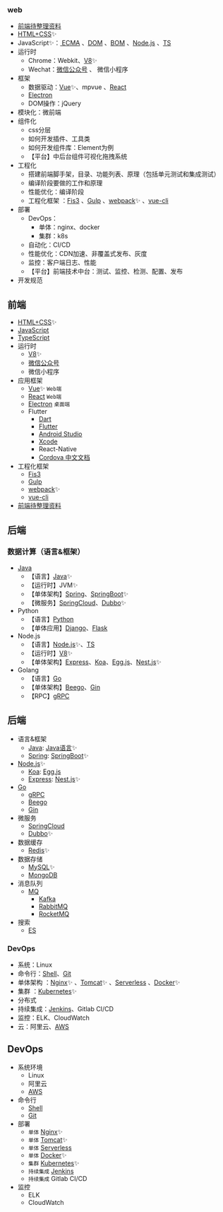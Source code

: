 ### web
- [前端待整理资料](fe)
- [HTML+CSS](html+css)✨
- JavaScript✨：[
ECMA](ecma)
  、[DOM](dom)
  、[BOM](bom)
  、[Node.js](nodejs)
  、[TS](ts)
- 运行时
  - Chrome：Webkit、[V8](v8)✨
  - Wechat：[微信公众号](wechat-official-accounts) 、 微信小程序
- 框架
  - 数据驱动：[Vue](vue)✨、mpvue
  、[React](react)
  - [Electron](electron)
  - DOM操作：jQuery
- 模块化：微前端
- 组件化
  - css分层
  - 如何开发插件、工具类
  - 如何开发组件库：Element为例
  - 【平台】中后台组件可视化拖拽系统
- 工程化
  - 搭建前端脚手架，目录、功能列表、原理（包括单元测试和集成测试）
  - 编译阶段要做的工作和原理
  - 性能优化：编译阶段
  - 工程化框架
    ：[Fis3](fis3)
    、[Gulp](gulp)
    、[webpack](webpack)✨
    、[vue-cli](vue-cli)
- 部署
  - DevOps：
    - 单体：nginx、docker
    - 集群：k8s
  - 自动化：CI/CD
  - 性能优化：CDN加速、非覆盖式发布、灰度
  - 监控：客户端日志、性能
  - 【平台】前端技术中台：测试、监控、检测、配置、发布
- 开发规范


## 前端
- [HTML+CSS](html+css)✨
- [JavaScript](javascript)
- [TypeScript](typescript)
- 运行时
  - [V8](v8)✨
  - [微信公众号](wechat-official-accounts)
  - 微信小程序
- 应用框架
  - [Vue](vue)✨ `Web端`
  - [React](react) `Web端`
  - [Electron](electron) `桌面端`
  - Flutter
    - [Dart](dart)
    - [Flutter](flutter)
    - [Android Studio](andridstudio)
    - [Xcode](xcode)
    - React-Native
    - [Cordova 中文文档](http://cordova.axuer.com/docs/zh-cn/latest/)
- 工程化框架
  - [Fis3](fis3)
  - [Gulp](gulp)
  - [webpack](webpack)✨
  - [vue-cli](vue-cli)
- [前端待整理资料](fe)

## 后端
### 数据计算（语言&框架）
- [Java](java-tree)
  - 【语言】[Java](java)✨
  - 【运行时】JVM✨
  - 【单体架构】[Spring](spring)、[SpringBoot](springboot)✨
  - 【微服务】[SpringCloud](springcloud)、[Dubbo](dubbo)✨
- Python
  - 【语言】[Python](python)
  - 【单体应用】[Django](django)、[Flask](flask)
- Node.js
  - 【语言】[Node.js](nodejs)✨、[TS](ts)
  - 【运行时】[V8](v8)✨
  - 【单体架构】[Express](express)、[Koa](koa)、[Egg.js](egg)、[Nest.js](nest)✨
- Golang
  - 【语言】[Go](go)
  - 【单体架构】[Beego](beego)、[Gin](gin)
  - 【RPC】[gRPC](grpc)


## 后端
- 语言&框架
  - [Java](java-tree): [Java语言](java)✨
  - [Spring](spring): [SpringBoot](springboot)✨
- [Node.js](nodejs)✨
  - [Koa](koa): [Egg.js](egg)
  - [Express](express): [Nest.js](nest)✨
- [Go](go)
  - [gRPC](grpc)
  - [Beego](beego)
  - [Gin](gin)
- 微服务
  - [SpringCloud](springcloud)
  - [Dubbo](dubbo)✨
- 数据缓存
  - [Redis](redis)✨
- 数据存储
  - [MySQL](mysql)✨
  - [MongoDB](mongodb)
- 消息队列
  - [MQ](mq)
    - [Kafka](kafka)
    - [RabbitMQ](rabbitmq)
    - [RocketMQ](rocketmq)
- 搜索
  - [ES](es)


### DevOps
- 系统：Linux
- 命令行：[Shell](shell)、[Git](git)
- 单体架构
  ：[Nginx](nginx)✨
  、[Tomcat](tomcat)✨
  、[Serverless](serverless)
  、[Docker](docker)✨
- 集群
  ：[Kubernetes](kubernetes)✨
- 分布式
- 持续集成：[Jenkins](jenkins)、Gitlab CI/CD
- 监控：ELK、CloudWatch
- 云：阿里云、[AWS](aws)

## DevOps
- 系统环境
  - Linux
  - 阿里云
  - [AWS](https://github.com/zhanglingx/tree/wiki/aws)
- 命令行
  - [Shell](https://github.com/zhanglingx/tree/wiki/shell)
  - [Git](https://github.com/zhanglingx/tree/wiki/git)
- 部署
  - `单体` [Nginx](https://github.com/zhanglingx/tree/wiki/nginx)✨
  - `单体` [Tomcat](https://github.com/zhanglingx/tree/wiki/tomcat)✨
  - `单体` [Serverless](https://github.com/zhanglingx/tree/wiki/serverless)
  - `单体` [Docker](https://github.com/zhanglingx/tree/wiki/docker)✨
  - `集群` [Kubernetes](https://github.com/zhanglingx/tree/wiki/kubernetes)✨
  - `持续集成` [Jenkins](https://github.com/zhanglingx/tree/wiki/jenkins)
  - `持续集成` Gitlab CI/CD
- 监控
  - ELK
  - CloudWatch
